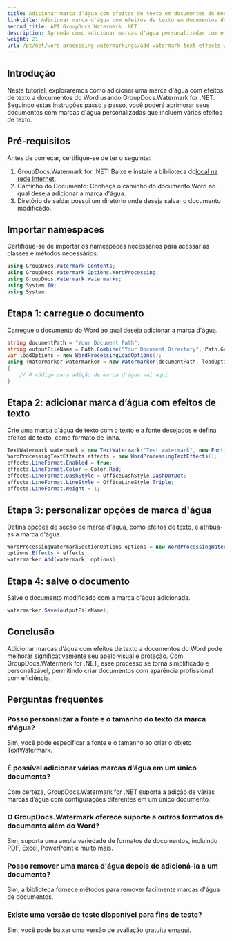 ```yaml
---
title: Adicionar marca d'água com efeitos de texto em documentos do Word
linktitle: Adicionar marca d'água com efeitos de texto em documentos do Word
second_title: API GroupDocs.Watermark .NET
description: Aprenda como adicionar marcas d'água personalizadas com efeitos de texto a documentos do Word usando GroupDocs.Watermark for .NET. Documente a segurança e o apelo visual sem esforço.
weight: 21
url: /pt/net/word-processing-watermarkings/add-watermark-text-effects-word-docs/
---
```

## Introdução
Neste tutorial, exploraremos como adicionar uma marca d'água com efeitos de texto a documentos do Word usando GroupDocs.Watermark for .NET. Seguindo estas instruções passo a passo, você poderá aprimorar seus documentos com marcas d'água personalizadas que incluem vários efeitos de texto.
## Pré-requisitos
Antes de começar, certifique-se de ter o seguinte:
1.  GroupDocs.Watermark for .NET: Baixe e instale a biblioteca do[local na rede Internet](https://releases.groupdocs.com/Watermark/net/).
2. Caminho do Documento: Conheça o caminho do documento Word ao qual deseja adicionar a marca d'água.
3. Diretório de saída: possui um diretório onde deseja salvar o documento modificado.

## Importar namespaces
Certifique-se de importar os namespaces necessários para acessar as classes e métodos necessários:
```csharp
using GroupDocs.Watermark.Contents;
using GroupDocs.Watermark.Options.WordProcessing;
using GroupDocs.Watermark.Watermarks;
using System.IO;
using System;
```
## Etapa 1: carregue o documento
Carregue o documento do Word ao qual deseja adicionar a marca d'água.
```csharp
string documentPath = "Your Document Path";
string outputFileName = Path.Combine("Your Document Directory", Path.GetFileName(documentPath));
var loadOptions = new WordProcessingLoadOptions();
using (Watermarker watermarker = new Watermarker(documentPath, loadOptions))
{
    // O código para adição de marca d'água vai aqui
}
```
## Etapa 2: adicionar marca d’água com efeitos de texto
Crie uma marca d'água de texto com o texto e a fonte desejados e defina efeitos de texto, como formato de linha.
```csharp
TextWatermark watermark = new TextWatermark("Test watermark", new Font("Arial", 19));
WordProcessingTextEffects effects = new WordProcessingTextEffects();
effects.LineFormat.Enabled = true;
effects.LineFormat.Color = Color.Red;
effects.LineFormat.DashStyle = OfficeDashStyle.DashDotDot;
effects.LineFormat.LineStyle = OfficeLineStyle.Triple;
effects.LineFormat.Weight = 1;
```
## Etapa 3: personalizar opções de marca d'água
Defina opções de seção de marca d'água, como efeitos de texto, e atribua-as à marca d'água.
```csharp
WordProcessingWatermarkSectionOptions options = new WordProcessingWatermarkSectionOptions();
options.Effects = effects;
watermarker.Add(watermark, options);
```
## Etapa 4: salve o documento
Salve o documento modificado com a marca d'água adicionada.
```csharp
watermarker.Save(outputFileName);
```

## Conclusão
Adicionar marcas d’água com efeitos de texto a documentos do Word pode melhorar significativamente seu apelo visual e proteção. Com GroupDocs.Watermark for .NET, esse processo se torna simplificado e personalizável, permitindo criar documentos com aparência profissional com eficiência.
## Perguntas frequentes
### Posso personalizar a fonte e o tamanho do texto da marca d'água?
Sim, você pode especificar a fonte e o tamanho ao criar o objeto TextWatermark.
### É possível adicionar várias marcas d’água em um único documento?
Com certeza, GroupDocs.Watermark for .NET suporta a adição de várias marcas d’água com configurações diferentes em um único documento.
### O GroupDocs.Watermark oferece suporte a outros formatos de documento além do Word?
Sim, suporta uma ampla variedade de formatos de documentos, incluindo PDF, Excel, PowerPoint e muito mais.
### Posso remover uma marca d'água depois de adicioná-la a um documento?
Sim, a biblioteca fornece métodos para remover facilmente marcas d'água de documentos.
### Existe uma versão de teste disponível para fins de teste?
 Sim, você pode baixar uma versão de avaliação gratuita em[aqui](https://releases.groupdocs.com/).